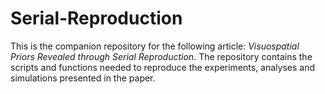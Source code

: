 # Serial-Reproduction
This is the companion repository for the following article: *Visuospatial Priors Revealed through Serial Reproduction*. The repository contains the scripts and functions needed to reproduce the experiments, analyses and simulations presented in the paper.
